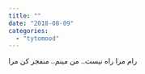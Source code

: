 ```yaml
---
title: ""
date: "2018-08-09"
categories: 
  - "tytomood"
---
```


رام مرا راه نیست.. من مینم.. منفجر کن مرا
